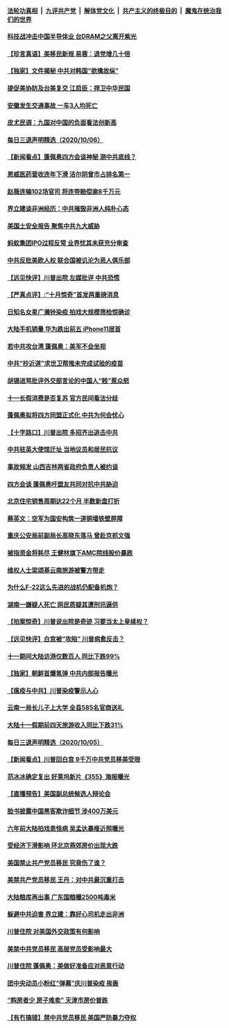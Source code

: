 ####  [法轮功真相](../../../../basic/blob/master/README.md?t=10071831) &nbsp;|&nbsp; [九评共产党](../../../../9ping.md/blob/master/README.md?t=10071831) &nbsp;|&nbsp; [解体党文化](../../../../jtdwh.md/blob/master/README.md?t=10071831)  &nbsp;|&nbsp; [共产主义的终极目的](../../../../gczydzjmd.md/blob/master/README.md?t=10071831) &nbsp;|&nbsp; [魔鬼在统治我们的世界](../../../../mgztzwmdsj.md/blob/master/README.md?t=10071831) 


#### [科技战冲击中国半导体业 台DRAM之父离开紫光](../pages/nsc413/n12458607.md?t=10071831) 

#### [【珍言真语】美移民新规 易蓉：退党增几十倍](../pages/nsc413/n12458480.md?t=10071831) 

#### [【独家】文件揭秘 中共对韩国“欲擒故纵”](../pages/nsc413/n12445579.md?t=10071831) 

#### [提促美协防及台美复交 江启臣：捍卫中华民国](../pages/nsc413/n12458541.md?t=10071831) 

#### [安徽发生交通事故 一车3人均死亡](../pages/nsc413/n12458581.md?t=10071831) 

#### [皮尤民调：九国对中国的负面看法创新高](../pages/nsc413/n12458469.md?t=10071831) 

#### [每日三退声明精选（2020/10/06）](../pages/nsc413/n12458497.md?t=10071831) 

#### [【新闻看点】蓬佩奥四方会谈神秘 测中共底线？](../pages/nsc413/n12458120.md?t=10071831) 

#### [恩威医药营收连年下滑 洁尔阴曾市占排名第一](../pages/nsc413/n12458279.md?t=10071831) 

#### [赵薇连输102场官司 将连带赔偿逾8千万元](../pages/nsc413/n12458026.md?t=10071831) 

#### [界立建谈非洲经历：中共摧毁非洲人纯朴心态](../pages/nsc413/n12458027.md?t=10071831) 

#### [美国土安全报告 聚焦中共九大威胁](../pages/nsc413/n12458226.md?t=10071831) 

#### [蚂蚁集团IPO过程反常 业界忧其未获充分审查](../pages/nsc413/n12458010.md?t=10071831) 

#### [中共反批美欧人权 联合国被讥沦为恶人俱乐部](../pages/nsc413/n12458076.md?t=10071831) 

#### [【远见快评】川普出院 左媒批评 中共恐慌](../pages/nsc413/n12458058.md?t=10071831) 

#### [【严真点评】:“十月惊奇”首发两重磅消息](../pages/nsc413/n12458017.md?t=10071831) 

#### [日知名女星广濑铃染疫 拍戏大规模筛检惊确诊](../pages/nsc413/n12457902.md?t=10071831) 

#### [大陆手机销量 华为跌出前五 iPhone11居首](../pages/nsc413/n12457694.md?t=10071831) 

#### [若中共攻台湾 蓬佩奥：美军不会坐视](../pages/nsc413/n12457864.md?t=10071831) 

#### [中共“抄近道”求世卫帮推未完成试验的疫苗](../pages/nsc413/n12457924.md?t=10071831) 

#### [胡锡进骂批评外交部言论的中国人“贱”惹众怒](../pages/nsc413/n12457692.md?t=10071831) 

#### [十一长假消费是否复苏 官方民间看法分歧](../pages/nsc413/n12457832.md?t=10071831) 

#### [蓬佩奥拟将四方同盟正式化 中共为何会忧心](../pages/nsc413/n12457644.md?t=10071831) 

#### [【十字路口】川普出院 多招齐出追击中共](../pages/nsc413/n12456007.md?t=10071831) 

#### [中共驻英大使馆迁址 当地议员和居民抗议](../pages/nsc413/n12457185.md?t=10071831) 

#### [事故频发 山西吉林两省政府负责人被约谈](../pages/nsc413/n12457049.md?t=10071831) 

#### [四方会谈 蓬佩奥吁盟友共同对抗中共胁迫](../pages/nsc413/n12457197.md?t=10071831) 

#### [北京住宅销售周期达22个月 半数新盘打折](../pages/nsc413/n12456950.md?t=10071831) 

#### [蔡英文：空军为国安构筑一道铜墙铁壁屏障](../pages/nsc413/n12456737.md?t=10071831) 

#### [重庆公安局前副局长高晓东落马 曾赴京抓文强](../pages/nsc413/n12456615.md?t=10071831) 

#### [被指资金将耗尽 王健林旗下AMC院线股价暴跌](../pages/nsc413/n12456420.md?t=10071831) 

#### [维权人士梁颂基云南旅游被警方带走](../pages/nsc413/n12456661.md?t=10071831) 

#### [为什么F-22这么先进的战机仍配备机炮？](../pages/nsc413/n12456850.md?t=10071831) 


#### [湖南一嫌疑人死亡 网民质疑其遭刑讯逼供](../pages/nsc413/n12456531.md?t=10071831) 

#### [【拍案惊奇】川普说出院是奇迹 习要当太上皇续权？](../pages/nsc413/n12456305.md?t=10071831) 

#### [【远见快评】白宫被“攻陷” 川普病愈反击？](../pages/nsc413/n12456141.md?t=10071831) 

#### [十一期间大陆访港仅数百人 同比下跌99%](../pages/nsc413/n12456123.md?t=10071831) 

#### [【独家】朝鲜首爆氢弹 中共内部报告曝光](../pages/nsc413/n12446632.md?t=10071831) 

#### [【瘟疫与中共】川普染疫警示人心](../pages/nsc413/n12456242.md?t=10071831) 

#### [云南一局长儿子上大学 全县585名官商送礼](../pages/nsc413/n12455762.md?t=10071831) 

#### [大陆十一假期前四天旅游收入同比下跌31%](../pages/nsc413/n12455895.md?t=10071831) 

#### [每日三退声明精选（2020/10/05）](../pages/nsc413/n12456140.md?t=10071831) 

#### [【新闻看点】川普回白宫 9千万中共党员移美受限](../pages/nsc413/n12455719.md?t=10071831) 

#### [范冰冰确定复出 好莱坞新片《355》海报曝光](../pages/nsc413/n12455857.md?t=10071831) 

#### [【直播预告】美国副总统候选人辩论会](../pages/nsc413/n12455352.md?t=10071831) 

#### [脸书披露中国黑客欺诈细节 涉400万美元](../pages/nsc413/n12455577.md?t=10071831) 

#### [六年前大陆拍戏患怪病 吴孟达暴瘦近照曝光](../pages/nsc413/n12455254.md?t=10071831) 

#### [受经济下滑影响 环北京燕郊房价出现大跌](../pages/nsc413/n12455500.md?t=10071831) 

#### [美国禁止共产党员移民 究竟伤了谁？](../pages/nsc413/n12455627.md?t=10071831) 

#### [美禁共产党员移民 王丹：对中共最沉重打击](../pages/nsc413/n12453373.md?t=10071831) 

#### [大陆粮库再出事 广东国粮曝2500吨毒米](../pages/nsc413/n12455285.md?t=10071831) 

#### [躲避中共迫害 界立建：靠好心司机走出非洲](../pages/nsc413/n12453028.md?t=10071831) 

#### [川普住院 对美国外交政策有何影响](../pages/nsc413/n12455146.md?t=10071831) 

#### [美禁中共党员移民 高层党员受影响最大](../pages/nsc413/n12455342.md?t=10071831) 

#### [川普住院 蓬佩奥：美做好准备应对恶意行动](../pages/nsc413/n12455251.md?t=10071831) 

#### [团中央动员小粉红“弹幕”庆川普染疫 挨轰](../pages/nsc413/n12454878.md?t=10071831) 

#### [“购房者少 房子难卖” 天津市房价普跌](../pages/nsc413/n12455057.md?t=10071831) 

#### [【有冇搞错】禁中共党员移民 美国严防暴力夺权](../pages/nsc413/n12455228.md?t=10071831) 

